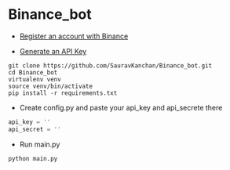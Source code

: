 # Binance_bot


+ [Register an account with Binance](https://www.binance.com)

+ [Generate an API Key](<https://www.binance.com/userCenter/createApi.html>)

```terminal
git clone https://github.com/SauravKanchan/Binance_bot.git
cd Binance_bot
virtualenv venv
source venv/bin/activate
pip install -r requirements.txt
```
+ Create config.py and paste your api_key and api_secrete there
```python
api_key = ''
api_secret = ''
```
+ Run main.py
```terminal
python main.py
```

